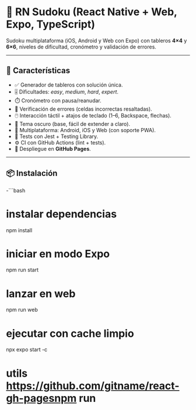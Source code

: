 # 🧩 RN Sudoku (React Native + Web, Expo, TypeScript)

Sudoku multiplataforma (iOS, Android y Web con Expo) con tableros **4×4** y **6×6**, niveles de dificultad, cronómetro y validación de errores.

---

## 🚀 Características

- ✅ Generador de tableros con solución única.
- 🎚️ Dificultades: *easy*, *medium*, *hard*, *expert*.
- ⏱️ Cronómetro con pausa/reanudar.
- 🧮 Verificación de errores (celdas incorrectas resaltadas).
- 🖱️ Interacción táctil + atajos de teclado (1–6, Backspace, flechas).
- 🌙 Tema oscuro (base, fácil de extender a claro).
- 📱 Multiplataforma: Android, iOS y Web (con soporte PWA).
- 🧪 Tests con Jest + Testing Library.
- ⚙️ CI con GitHub Actions (lint + tests).
- 📄 Despliegue en **GitHub Pages**.

---

## 📦 Instalación

-```bash
# instalar dependencias
npm install

# iniciar en modo Expo
npm run start

# lanzar en web
npm run web

# ejecutar con cache limpio
npx expo start -c


# utils https://github.com/gitname/react-gh-pagesnpm run
